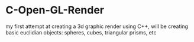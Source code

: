 # C-Open-GL-Render
my first attempt at creating a 3d graphic render using C++, will be creating basic euclidian objects: spheres, cubes, triangular prisms, etc
